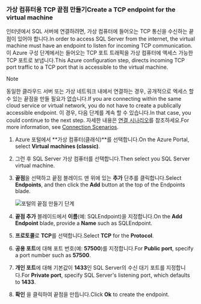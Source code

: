 ### <a name="create-a-tcp-endpoint-for-the-virtual-machine"></a><span data-ttu-id="842ac-101">가상 컴퓨터용 TCP 끝점 만들기</span><span class="sxs-lookup"><span data-stu-id="842ac-101">Create a TCP endpoint for the virtual machine</span></span>
<span data-ttu-id="842ac-102">인터넷에서 SQL 서버에 연결하려면, 가상 컴퓨터에 들어오는 TCP 통신을 수신하는 끝점이 있어야 합니다.</span><span class="sxs-lookup"><span data-stu-id="842ac-102">In order to access SQL Server from the internet, the virtual machine must have an endpoint to listen for incoming TCP communication.</span></span> <span data-ttu-id="842ac-103">이 Azure 구성 단계에서는 들어오는 TCP 포트 트래픽을 가상 컴퓨터에 액세스 가능한 TCP 포트로 보냅니다.</span><span class="sxs-lookup"><span data-stu-id="842ac-103">This Azure configuration step, directs incoming TCP port traffic to a TCP port that is accessible to the virtual machine.</span></span>

> [!NOTE]
> <span data-ttu-id="842ac-104">동일한 클라우드 서버 또는 가상 네트워크 내에서 연결하는 경우, 공개적으로 엑세스 할 수 있는 끝점을 만들 필요가 없습니다.</span><span class="sxs-lookup"><span data-stu-id="842ac-104">If you are connecting within the same cloud service or virtual network, you do not have to create a publically accessible endpoint.</span></span> <span data-ttu-id="842ac-105">이 경우, 다음 단계를 계속 할 수 있습니다.</span><span class="sxs-lookup"><span data-stu-id="842ac-105">In that case, you could continue to the next step.</span></span> <span data-ttu-id="842ac-106">자세한 내용은 [연결 시나리오](../articles/virtual-machines/windows/sqlclassic/virtual-machines-windows-classic-sql-connect.md#connection-scenarios)를 참조하세요.</span><span class="sxs-lookup"><span data-stu-id="842ac-106">For more information, see [Connection Scenarios](../articles/virtual-machines/windows/sqlclassic/virtual-machines-windows-classic-sql-connect.md#connection-scenarios).</span></span>
> 
> 

1. <span data-ttu-id="842ac-107">Azure 포털에서 **가상 컴퓨터(클래식)**를 선택합니다.</span><span class="sxs-lookup"><span data-stu-id="842ac-107">On the Azure Portal, select **Virtual machines (classic)**.</span></span>
2. <span data-ttu-id="842ac-108">그런 후 SQL Server 가상 컴퓨터를 선택합니다.</span><span class="sxs-lookup"><span data-stu-id="842ac-108">Then select you SQL Server virtual machine.</span></span>
3. <span data-ttu-id="842ac-109">**끝점**을 선택하고 끝점 블레이드 맨 위에 있는 **추가** 단추를 클릭합니다.</span><span class="sxs-lookup"><span data-stu-id="842ac-109">Select **Endpoints**, and then click the **Add** button at the top of the Endpoints blade.</span></span>
   
    ![포털의 끝점 만들기 단계](./media/virtual-machines-sql-server-connection-steps/portal-endpoint-creation.png)
4. <span data-ttu-id="842ac-111">**끝점 추가** 블레이드에서 **이름**(예: SQLEndpoint)을 지정합니다.</span><span class="sxs-lookup"><span data-stu-id="842ac-111">On the **Add Endpoint** blade, provide a **Name** such as SQLEndpoint.</span></span>
5. <span data-ttu-id="842ac-112">**프로토콜**로 **TCP**를 선택합니다.</span><span class="sxs-lookup"><span data-stu-id="842ac-112">Select **TCP** for the **Protocol**.</span></span>
6. <span data-ttu-id="842ac-113">**공용 포트**에 대해 포트 번호(예: **57500**)를 지정합니다.</span><span class="sxs-lookup"><span data-stu-id="842ac-113">For **Public port**, specify a port number such as **57500**.</span></span>
7. <span data-ttu-id="842ac-114">**개인 포트**에 대해 기본값이 **1433**인 SQL Server의 수신 대기 포트를 지정합니다.</span><span class="sxs-lookup"><span data-stu-id="842ac-114">For **Private port**, specify SQL Server's listening port, which defaults to **1433**.</span></span>
8. <span data-ttu-id="842ac-115">**확인** 을 클릭하여 끝점을 만듭니다.</span><span class="sxs-lookup"><span data-stu-id="842ac-115">Click **Ok** to create the endpoint.</span></span>

